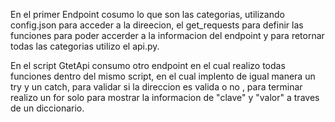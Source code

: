 En el primer Endpoint cosumo lo que son las categorias, utilizando config.json para acceder a la direecion, el get_requests para definir las funciones para poder accerder a la informacion del endpoint y para retornar todas las categorias utilizo el api.py.

En el script GtetApi consumo otro endpoint en el cual realizo todas funciones dentro del mismo script, en el cual implento de igual manera un try y un catch, para validar si la direccion es valida o no , para terminar realizo un for solo para mostrar la informacion de "clave" y "valor" a traves de un diccionario.
